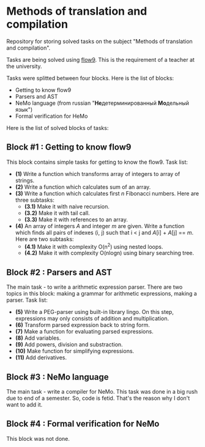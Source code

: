 # Methods of translation and compilation

Repository for storing solved tasks on the subject "Methods of translation and compilation".

Tasks are being solved using [flow9](https://github.com/area9innovation/flow9). This is the requirement of a teacher at the university.

Tasks were splitted between four blocks. Here is the list of blocks:
  * Getting to know flow9
  * Parsers and AST
  * NeMo language (from russian "**Не**детерминированный **Мо**дельный язык")
  * Formal verification for HeMo

Here is the list of solved blocks of tasks:

## Block #1 : Getting to know flow9
This block contains simple tasks for getting to know the flow9.
Task list:
  * **(1)** Write a function which transforms array of integers to array of strings.
  * **(2)** Write a function which calculates sum of an array.
  * **(3)** Write a function which calculates first _n_ Fibonacci numbers. Here are three subtasks:
    * **(3.1)** Make it with naive recursion.
    * **(3.2)** Make it with tail call.
    * **(3.3)** Make it with references to an array.
  * **(4)** An array of integers _A_ and integer _m_ are given. Write a function which finds all pairs of indexes (i, j) such that i < j and _A_[i] + _A_[j] == _m_. Here are two subtasks:
    * **(4.1)** Make it with complexity O(n<sup>2</sup>) using nested loops.
    * **(4.2)** Make it with complexity O(nlogn) using binary searching tree.

## Block #2 : Parsers and AST
The main task - to write a arithmetic expression parser.
There are two topics in this block: making a grammar for arithmetic expressions, making a parser.
Task list:
  * **(5)** Write a PEG-parser using built-in library lingo. On this step, expressions may only consists of addition and multiplication.
  * **(6)** Transform parsed expression back to string form.
  * **(7)** Make a function for evaluating parsed expressions.
  * **(8)** Add variables.
  * **(9)** Add powers, division and substraction.
  * **(10)** Make function for simplifying expressions.
  * **(11)** Add derivatives.
  
## Block #3 : NeMo language
The main task - write a compiler for NeMo.
This task was done in a big rush due to end of a semester. So, code is fetid. That's the reason why I don't want to add it.

## Block #4 : Formal verification for NeMo
This block was not done.
